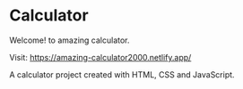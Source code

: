 # Calculator

Welcome! to amazing calculator.

Visit: https://amazing-calculator2000.netlify.app/

A calculator project created with HTML, CSS and JavaScript.
